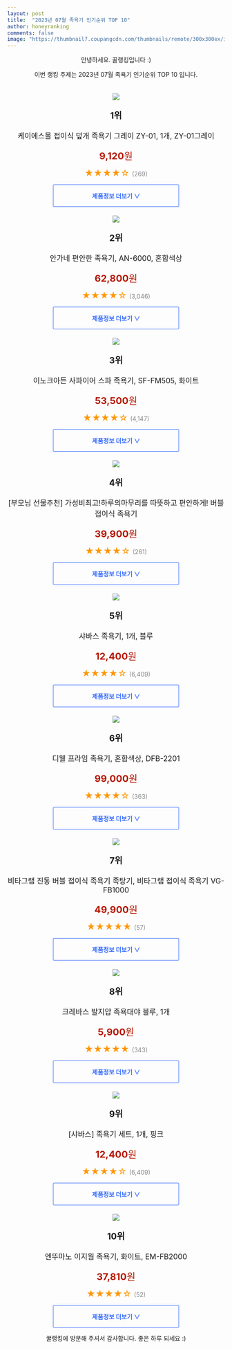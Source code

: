 ```yaml
---
layout: post
title:  "2023년 07월 족욕기 인기순위 TOP 10"
author: honeyranking
comments: false
image: "https://thumbnail7.coupangcdn.com/thumbnails/remote/300x300ex/image/retail/images/2970588590368745-a03bc22d-6a82-4982-8a9f-6e5379664c78.jpg"
---
```

<p style="text-align: center;">안녕하세요. 꿀랭킹입니다 :)</p>
<p style="text-align: center;">이번 랭킹 주제는 2023년 07월 족욕기 인기순위 TOP 10 입니다.</p><center><img src="https://thumbnail7.coupangcdn.com/thumbnails/remote/300x300ex/image/retail/images/2970588590368745-a03bc22d-6a82-4982-8a9f-6e5379664c78.jpg" style="margin-top:20px" /></center><p style="text-align: center; font-size: 20px"><b>1위</b></p><p style="text-align: center; font-size: 17px">케이에스몰 접이식 덮개 족욕기 그레이 ZY-01, 1개, ZY-01그레이</p><p style="text-align: center;"><span style="color: #b61800; font-size: 22px;"><b>9,120</b>원</span></p><p style="text-align: center;"><span style="color: #ff9600; font-size: 20px;">★★★★☆ </span><span style="color: #878787;">(269)</span></p><center><a href="https://link.coupang.com/a/3BFdn"><div style="font-size: 14px; display: inline-block; padding: 15px 90px; color: #346aff; border-radius: 2px; border: 1px solid #346aff; cursor: pointer;"><b>제품정보 더보기 &or;</b></div></a></center><center><img src="https://thumbnail7.coupangcdn.com/thumbnails/remote/300x300ex/image/retail/images/544266720701040-edda6507-54b8-4f34-b9c8-94b55bf14114.jpg" style="margin-top:20px" /></center><p style="text-align: center; font-size: 20px"><b>2위</b></p><p style="text-align: center; font-size: 17px">안가네 편안한 족욕기, AN-6000, 혼합색상</p><p style="text-align: center;"><span style="color: #b61800; font-size: 22px;"><b>62,800</b>원</span></p><p style="text-align: center;"><span style="color: #ff9600; font-size: 20px;">★★★★☆ </span><span style="color: #878787;">(3,046)</span></p><center><a href="https://link.coupang.com/a/3BFdq"><div style="font-size: 14px; display: inline-block; padding: 15px 90px; color: #346aff; border-radius: 2px; border: 1px solid #346aff; cursor: pointer;"><b>제품정보 더보기 &or;</b></div></a></center><center><img src="https://thumbnail7.coupangcdn.com/thumbnails/remote/300x300ex/image/retail/images/12376903344846-325a1042-ab9a-429f-ac72-e4b66c803a36.jpg" style="margin-top:20px" /></center><p style="text-align: center; font-size: 20px"><b>3위</b></p><p style="text-align: center; font-size: 17px">이노크아든 사파이어 스파 족욕기, SF-FM505, 화이트</p><p style="text-align: center;"><span style="color: #b61800; font-size: 22px;"><b>53,500</b>원</span></p><p style="text-align: center;"><span style="color: #ff9600; font-size: 20px;">★★★★☆ </span><span style="color: #878787;">(4,147)</span></p><center><a href="https://link.coupang.com/a/3BFds"><div style="font-size: 14px; display: inline-block; padding: 15px 90px; color: #346aff; border-radius: 2px; border: 1px solid #346aff; cursor: pointer;"><b>제품정보 더보기 &or;</b></div></a></center><center><img src="https://thumbnail8.coupangcdn.com/thumbnails/remote/300x300ex/image/vendor_inventory/0346/a24edb2a96c7a1edb50109162957fcb0f17a0dfd432c6ea72045aafd7c62.jpg" style="margin-top:20px" /></center><p style="text-align: center; font-size: 20px"><b>4위</b></p><p style="text-align: center; font-size: 17px">[부모님 선물추천] 가성비최고!하루의마무리를 따뜻하고 편안하게! 버블 접이식 족욕기</p><p style="text-align: center;"><span style="color: #b61800; font-size: 22px;"><b>39,900</b>원</span></p><p style="text-align: center;"><span style="color: #ff9600; font-size: 20px;">★★★★☆ </span><span style="color: #878787;">(261)</span></p><center><a href="https://link.coupang.com/a/3BFdu"><div style="font-size: 14px; display: inline-block; padding: 15px 90px; color: #346aff; border-radius: 2px; border: 1px solid #346aff; cursor: pointer;"><b>제품정보 더보기 &or;</b></div></a></center><center><img src="https://thumbnail8.coupangcdn.com/thumbnails/remote/300x300ex/image/retail/images/7717122639258336-96adfad6-6452-4b3e-9f08-ea29bd7bda15.jpg" style="margin-top:20px" /></center><p style="text-align: center; font-size: 20px"><b>5위</b></p><p style="text-align: center; font-size: 17px">샤바스 족욕기, 1개, 블루</p><p style="text-align: center;"><span style="color: #b61800; font-size: 22px;"><b>12,400</b>원</span></p><p style="text-align: center;"><span style="color: #ff9600; font-size: 20px;">★★★★☆ </span><span style="color: #878787;">(6,409)</span></p><center><a href="https://www.coupang.com/vp/products/638854?itemId=2247434&q=%EC%A1%B1%EC%9A%95%EA%B8%B0&sourceType=search&searchId=0ec30ac2f8c744b4bcacbaa772d6a2a0"><div style="font-size: 14px; display: inline-block; padding: 15px 90px; color: #346aff; border-radius: 2px; border: 1px solid #346aff; cursor: pointer;"><b>제품정보 더보기 &or;</b></div></a></center><center><img src="https://thumbnail8.coupangcdn.com/thumbnails/remote/300x300ex/image/retail/images/9617769727314469-53e7a264-d5f6-446b-87e0-23434c12d582.jpg" style="margin-top:20px" /></center><p style="text-align: center; font-size: 20px"><b>6위</b></p><p style="text-align: center; font-size: 17px">디웰 프라임 족욕기, 혼합색상, DFB-2201</p><p style="text-align: center;"><span style="color: #b61800; font-size: 22px;"><b>99,000</b>원</span></p><p style="text-align: center;"><span style="color: #ff9600; font-size: 20px;">★★★★☆ </span><span style="color: #878787;">(363)</span></p><center><a href="https://link.coupang.com/a/3BFdx"><div style="font-size: 14px; display: inline-block; padding: 15px 90px; color: #346aff; border-radius: 2px; border: 1px solid #346aff; cursor: pointer;"><b>제품정보 더보기 &or;</b></div></a></center><center><img src="https://thumbnail10.coupangcdn.com/thumbnails/remote/300x300ex/image/vendor_inventory/2466/0e086b97a5f5253ff04fb32b8bb6d3672d66b703f2a6bc909fb46d818075.jpg" style="margin-top:20px" /></center><p style="text-align: center; font-size: 20px"><b>7위</b></p><p style="text-align: center; font-size: 17px">비타그램 진동 버블 접이식 족욕기 족탕기, 비타그램 접이식 족욕기 VG-FB1000</p><p style="text-align: center;"><span style="color: #b61800; font-size: 22px;"><b>49,900</b>원</span></p><p style="text-align: center;"><span style="color: #ff9600; font-size: 20px;">★★★★★ </span><span style="color: #878787;">(57)</span></p><center><a href="https://link.coupang.com/a/3BFdz"><div style="font-size: 14px; display: inline-block; padding: 15px 90px; color: #346aff; border-radius: 2px; border: 1px solid #346aff; cursor: pointer;"><b>제품정보 더보기 &or;</b></div></a></center><center><img src="https://thumbnail9.coupangcdn.com/thumbnails/remote/300x300ex/image/retail/images/2017/10/25/14/2/23fed39c-a7f4-4f80-beab-c4228ff61a9d.jpg" style="margin-top:20px" /></center><p style="text-align: center; font-size: 20px"><b>8위</b></p><p style="text-align: center; font-size: 17px">크레바스 발지압 족욕대야 블루, 1개</p><p style="text-align: center;"><span style="color: #b61800; font-size: 22px;"><b>5,900</b>원</span></p><p style="text-align: center;"><span style="color: #ff9600; font-size: 20px;">★★★★★ </span><span style="color: #878787;">(343)</span></p><center><a href="https://link.coupang.com/a/3BFdC"><div style="font-size: 14px; display: inline-block; padding: 15px 90px; color: #346aff; border-radius: 2px; border: 1px solid #346aff; cursor: pointer;"><b>제품정보 더보기 &or;</b></div></a></center><center><img src="https://thumbnail7.coupangcdn.com/thumbnails/remote/300x300ex/image/retail/images/8332719703611145-fe352f7c-acbf-4856-82b7-54ad18f11b4f.jpg" style="margin-top:20px" /></center><p style="text-align: center; font-size: 20px"><b>9위</b></p><p style="text-align: center; font-size: 17px">[샤바스] 족욕기 세트, 1개, 핑크</p><p style="text-align: center;"><span style="color: #b61800; font-size: 22px;"><b>12,400</b>원</span></p><p style="text-align: center;"><span style="color: #ff9600; font-size: 20px;">★★★★☆ </span><span style="color: #878787;">(6,409)</span></p><center><a href="https://www.coupang.com/vp/products/638854?itemId=2247435&q=%EC%A1%B1%EC%9A%95%EA%B8%B0&sourceType=search&searchId=0ec30ac2f8c744b4bcacbaa772d6a2a0"><div style="font-size: 14px; display: inline-block; padding: 15px 90px; color: #346aff; border-radius: 2px; border: 1px solid #346aff; cursor: pointer;"><b>제품정보 더보기 &or;</b></div></a></center><center><img src="https://thumbnail8.coupangcdn.com/thumbnails/remote/300x300ex/image/retail/images/731678686060905-143bc267-811d-4b53-8702-3f166d96949b.jpg" style="margin-top:20px" /></center><p style="text-align: center; font-size: 20px"><b>10위</b></p><p style="text-align: center; font-size: 17px">엔뚜마노 이지웜 족욕기, 화이트, EM-FB2000</p><p style="text-align: center;"><span style="color: #b61800; font-size: 22px;"><b>37,810</b>원</span></p><p style="text-align: center;"><span style="color: #ff9600; font-size: 20px;">★★★★☆ </span><span style="color: #878787;">(52)</span></p><center><a href="https://link.coupang.com/a/3BFdF"><div style="font-size: 14px; display: inline-block; padding: 15px 90px; color: #346aff; border-radius: 2px; border: 1px solid #346aff; cursor: pointer;"><b>제품정보 더보기 &or;</b></div></a></center><p style="text-align: center;">꿀랭킹에 방문해 주셔서 감사합니다. 좋은 하루 되세요 :)</p>